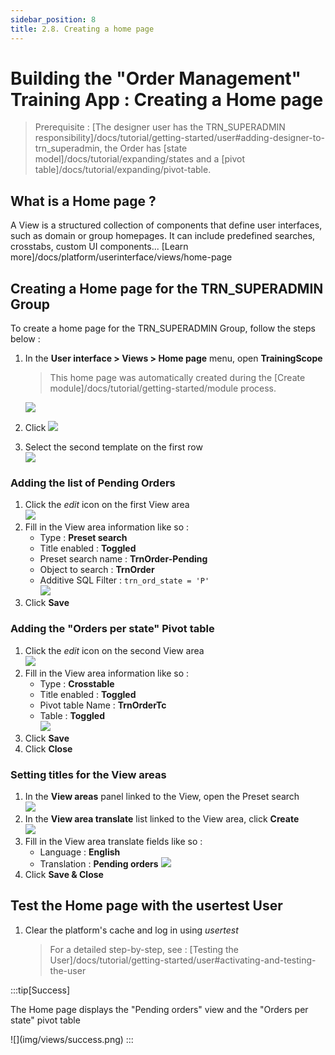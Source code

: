 ```yaml
---
sidebar_position: 8
title: 2.8. Creating a home page
---
```


# Building the "Order Management" Training App : Creating a Home page

> Prerequisite : [The designer user has the TRN_SUPERADMIN responsibility]/docs/tutorial/getting-started/user#adding-designer-to-trn_superadmin, the Order has [state model]/docs/tutorial/expanding/states and a [pivot table]/docs/tutorial/expanding/pivot-table.

## What is a Home page ?

A View is a structured collection of components that define user interfaces, such as domain or group homepages. It can include predefined searches, crosstabs, custom UI components... [Learn more]/docs/platform/userinterface/views/home-page

## Creating a Home page for the TRN_SUPERADMIN Group

To create a home page for the TRN_SUPERADMIN Group, follow the steps below :

1. In the **User interface > Views > Home page** menu, open **TrainingScope**
    > This home page was automatically created during the [Create module]/docs/tutorial/getting-started/module process.   

    ![](img/views/home-page-form.png)
2. Click ![](img/views/edit-view-btn.png)
3. Select the second template on the first row  
    ![](img/views/select-template.png)

### Adding the list of Pending Orders 

1. Click the *edit* icon on the first View area  
    ![](img/views/view-area-edit.png)
2. Fill in the View area information like so :
    - Type : **Preset search**
    - Title enabled : **Toggled**
    - Preset search name : **TrnOrder-Pending**
    - Object to search : **TrnOrder**
    - Additive SQL Filter : `trn_ord_state = 'P'`  
    ![](img/views/view-area-search.png)
3. Click **Save**

### Adding the "Orders per state" Pivot table

1. Click the *edit* icon on the second View area  
    ![](img/views/second-view-area-edit.png)
2. Fill in the View area information like so : 
    - Type : **Crosstable**
    - Title enabled : **Toggled**
    - Pivot table Name : **TrnOrderTc**  
    - Table : **Toggled**   
    ![](img/views/view-area-tc.png)
3. Click **Save**
4. Click **Close**

### Setting titles for the View areas

1. In the **View areas** panel linked to the View, open the Preset search  
    ![](img/views/open-preset-search.png)
2. In the **View area translate** list linked to the View area, click **Create**  
    ![](img/views/create-translate.png)
3. Fill in the View area translate fields like so :
    - Language : **English**
    - Translation : **Pending orders**
    ![](img/views/translate.png)
4. Click **Save & Close**

## Test the Home page with the usertest User

1. Clear the platform's cache and log in using *usertest*
    > For a detailed step-by-step, see : [Testing the User]/docs/tutorial/getting-started/user#activating-and-testing-the-user

:::tip[Success]
  <p>The Home page displays the "Pending orders" view and the "Orders per state" pivot table</p>
    ![](img/views/success.png)
:::
